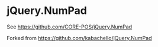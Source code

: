 # jQuery.NumPad
See https://github.com/CORE-POS/jQuery.NumPad

Forked from https://github.com/kabachello/jQuery.NumPad
